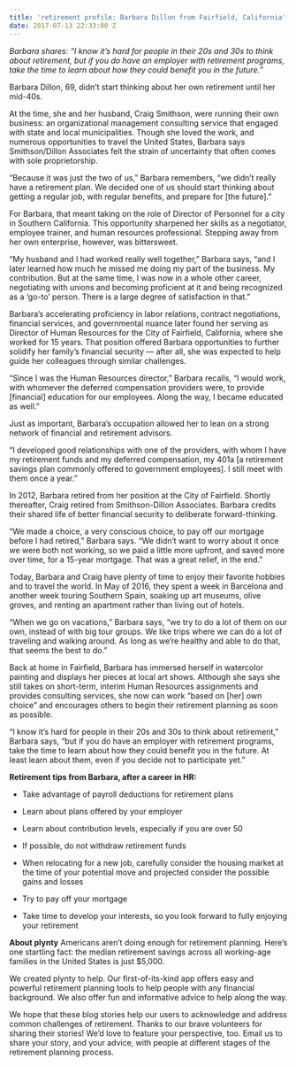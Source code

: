 ```yaml
---
title: 'retirement profile: Barbara Dillon from Fairfield, California'
date: 2017-07-13 22:33:00 Z
---
```


*Barbara shares: “I know it’s hard for people in their 20s and 30s to think about retirement, but if you do have an employer with retirement programs, take the time to learn about how they could benefit you in the future.”*

Barbara Dillon, 69, didn’t start thinking about her own retirement until her mid-40s.

At the time, she and her husband, Craig Smithson, were running their own business: an organizational management consulting service that engaged with state and local municipalities. Though she loved the work, and numerous opportunities to travel the United States, Barbara says Smithson/Dillon Associates felt the strain of uncertainty that often comes with sole proprietorship.

“Because it was just the two of us,” Barbara remembers, “we didn’t really have a retirement plan. We decided one of us should start thinking about getting a regular job, with regular benefits, and prepare for \[the future\].”

For Barbara, that meant taking on the role of Director of Personnel for a city in Southern California. This opportunity sharpened her skills as a negotiator, employee trainer, and human resources professional. Stepping away from her own enterprise, however, was bittersweet.

“My husband and I had worked really well together,” Barbara says, “and I later learned how much he missed me doing my part of the business. My contribution. But at the same time, I was now in a whole other career, negotiating with unions and becoming proficient at it and being recognized as a ‘go-to’ person. There is a large degree of satisfaction in that.”

Barbara’s accelerating proficiency in labor relations, contract negotiations, financial services, and governmental nuance later found her serving as Director of Human Resources for the City of Fairfield, California, where she worked for 15 years. That position offered Barbara opportunities to further solidify her family’s financial security — after all, she was expected to help guide her colleagues through similar challenges.

“Since I was the Human Resources director,” Barbara recalls, “I would work, with whomever the deferred compensation providers were, to provide \[financial\] education for our employees. Along the way, I became educated as well.”

Just as important, Barbara’s occupation allowed her to lean on a strong network of financial and retirement advisors.

“I developed good relationships with one of the providers, with whom I have my retirement funds and my deferred compensation, my 401a \[a retirement savings plan commonly offered to government employees\]. I still meet with them once a year.”

In 2012, Barbara retired from her position at the City of Fairfield. Shortly thereafter, Craig retired from Smithson-Dillon Associates. Barbara credits their shared life of better financial security to deliberate forward-thinking.

“We made a choice, a very conscious choice, to pay off our mortgage before I had retired,” Barbara says. “We didn’t want to worry about it once we were both not working, so we paid a little more upfront, and saved more over time, for a 15-year mortgage. That was a great relief, in the end.”

Today, Barbara and Craig have plenty of time to enjoy their favorite hobbies and to travel the world. In May of 2016, they spent a week in Barcelona and another week touring Southern Spain, soaking up art museums, olive groves, and renting an apartment rather than living out of hotels.

“When we go on vacations,” Barbara says, “we try to do a lot of them on our own, instead of with big tour groups. We like trips where we can do a lot of traveling and walking around. As long as we’re healthy and able to do that, that seems the best to do.”

Back at home in Fairfield, Barbara has immersed herself in watercolor painting and displays her pieces at local art shows. Although she says she still takes on short-term, interim Human Resources assignments and provides consulting services, she now can work “based on \[her\] own choice” and encourages others to begin their retirement planning as soon as possible.

“I know it’s hard for people in their 20s and 30s to think about retirement,” Barbara says, “but if you do have an employer with retirement programs, take the time to learn about how they could benefit you in the future. At least learn about them, even if you decide not to participate yet.”

**Retirement tips from Barbara, after a career in HR:**

* Take advantage of payroll deductions for retirement plans

* Learn about plans offered by your employer

* Learn about contribution levels, especially if you are over 50

* If possible, do not withdraw retirement funds

* When relocating for a new job, carefully consider the housing market at the time of your potential move and projected consider the possible gains and losses

* Try to pay off your mortgage

* Take time to develop your interests, so you look forward to fully enjoying your retirement

**About plynty**
Americans aren’t doing enough for retirement planning. Here’s one startling fact: the median retirement savings across all working-age families in the United States is just $5,000.

We created plynty to help. Our first-of-its-kind app offers easy and powerful retirement planning tools to help people with any financial background. We also offer fun and informative advice to help along the way.

We hope that these blog stories help our users to acknowledge and address common challenges of retirement. Thanks to our brave volunteers for sharing their stories! We’d love to feature your perspective, too. Email us to share your story, and your advice, with people at different stages of the retirement planning process.